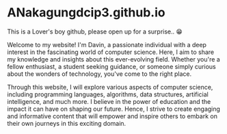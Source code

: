 # ANakagungdcip3.github.io
This is a Lover's boy github, please open up for a surprise.. 😁

Welcome to my website! I'm Davin, a passionate individual with a deep interest in the fascinating world of computer science. Here, I aim to share my knowledge and insights about this ever-evolving field. Whether you're a fellow enthusiast, a student seeking guidance, or someone simply curious about the wonders of technology, you've come to the right place.

Through this website, I will explore various aspects of computer science, including programming languages, algorithms, data structures, artificial intelligence, and much more. I believe in the power of education and the impact it can have on shaping our future. Hence, I strive to create engaging and informative content that will empower and inspire others to embark on their own journeys in this exciting domain.
